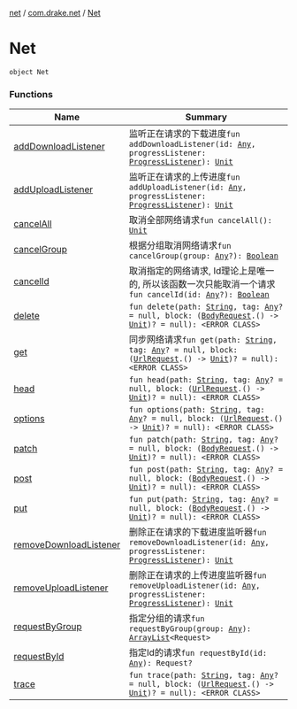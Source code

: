 [net](../../index.md) / [com.drake.net](../index.md) / [Net](./index.md)

# Net

`object Net`

### Functions

| Name | Summary |
|---|---|
| [addDownloadListener](add-download-listener.md) | 监听正在请求的下载进度`fun addDownloadListener(id: `[`Any`](https://kotlinlang.org/api/latest/jvm/stdlib/kotlin/-any/index.html)`, progressListener: `[`ProgressListener`](../../com.drake.net.interfaces/-progress-listener/index.md)`): `[`Unit`](https://kotlinlang.org/api/latest/jvm/stdlib/kotlin/-unit/index.html) |
| [addUploadListener](add-upload-listener.md) | 监听正在请求的上传进度`fun addUploadListener(id: `[`Any`](https://kotlinlang.org/api/latest/jvm/stdlib/kotlin/-any/index.html)`, progressListener: `[`ProgressListener`](../../com.drake.net.interfaces/-progress-listener/index.md)`): `[`Unit`](https://kotlinlang.org/api/latest/jvm/stdlib/kotlin/-unit/index.html) |
| [cancelAll](cancel-all.md) | 取消全部网络请求`fun cancelAll(): `[`Unit`](https://kotlinlang.org/api/latest/jvm/stdlib/kotlin/-unit/index.html) |
| [cancelGroup](cancel-group.md) | 根据分组取消网络请求`fun cancelGroup(group: `[`Any`](https://kotlinlang.org/api/latest/jvm/stdlib/kotlin/-any/index.html)`?): `[`Boolean`](https://kotlinlang.org/api/latest/jvm/stdlib/kotlin/-boolean/index.html) |
| [cancelId](cancel-id.md) | 取消指定的网络请求, Id理论上是唯一的, 所以该函数一次只能取消一个请求`fun cancelId(id: `[`Any`](https://kotlinlang.org/api/latest/jvm/stdlib/kotlin/-any/index.html)`?): `[`Boolean`](https://kotlinlang.org/api/latest/jvm/stdlib/kotlin/-boolean/index.html) |
| [delete](delete.md) | `fun delete(path: `[`String`](https://kotlinlang.org/api/latest/jvm/stdlib/kotlin/-string/index.html)`, tag: `[`Any`](https://kotlinlang.org/api/latest/jvm/stdlib/kotlin/-any/index.html)`? = null, block: (`[`BodyRequest`](../../com.drake.net.request/-body-request/index.md)`.() -> `[`Unit`](https://kotlinlang.org/api/latest/jvm/stdlib/kotlin/-unit/index.html)`)? = null): <ERROR CLASS>` |
| [get](get.md) | 同步网络请求`fun get(path: `[`String`](https://kotlinlang.org/api/latest/jvm/stdlib/kotlin/-string/index.html)`, tag: `[`Any`](https://kotlinlang.org/api/latest/jvm/stdlib/kotlin/-any/index.html)`? = null, block: (`[`UrlRequest`](../../com.drake.net.request/-url-request/index.md)`.() -> `[`Unit`](https://kotlinlang.org/api/latest/jvm/stdlib/kotlin/-unit/index.html)`)? = null): <ERROR CLASS>` |
| [head](head.md) | `fun head(path: `[`String`](https://kotlinlang.org/api/latest/jvm/stdlib/kotlin/-string/index.html)`, tag: `[`Any`](https://kotlinlang.org/api/latest/jvm/stdlib/kotlin/-any/index.html)`? = null, block: (`[`UrlRequest`](../../com.drake.net.request/-url-request/index.md)`.() -> `[`Unit`](https://kotlinlang.org/api/latest/jvm/stdlib/kotlin/-unit/index.html)`)? = null): <ERROR CLASS>` |
| [options](options.md) | `fun options(path: `[`String`](https://kotlinlang.org/api/latest/jvm/stdlib/kotlin/-string/index.html)`, tag: `[`Any`](https://kotlinlang.org/api/latest/jvm/stdlib/kotlin/-any/index.html)`? = null, block: (`[`UrlRequest`](../../com.drake.net.request/-url-request/index.md)`.() -> `[`Unit`](https://kotlinlang.org/api/latest/jvm/stdlib/kotlin/-unit/index.html)`)? = null): <ERROR CLASS>` |
| [patch](patch.md) | `fun patch(path: `[`String`](https://kotlinlang.org/api/latest/jvm/stdlib/kotlin/-string/index.html)`, tag: `[`Any`](https://kotlinlang.org/api/latest/jvm/stdlib/kotlin/-any/index.html)`? = null, block: (`[`BodyRequest`](../../com.drake.net.request/-body-request/index.md)`.() -> `[`Unit`](https://kotlinlang.org/api/latest/jvm/stdlib/kotlin/-unit/index.html)`)? = null): <ERROR CLASS>` |
| [post](post.md) | `fun post(path: `[`String`](https://kotlinlang.org/api/latest/jvm/stdlib/kotlin/-string/index.html)`, tag: `[`Any`](https://kotlinlang.org/api/latest/jvm/stdlib/kotlin/-any/index.html)`? = null, block: (`[`BodyRequest`](../../com.drake.net.request/-body-request/index.md)`.() -> `[`Unit`](https://kotlinlang.org/api/latest/jvm/stdlib/kotlin/-unit/index.html)`)? = null): <ERROR CLASS>` |
| [put](put.md) | `fun put(path: `[`String`](https://kotlinlang.org/api/latest/jvm/stdlib/kotlin/-string/index.html)`, tag: `[`Any`](https://kotlinlang.org/api/latest/jvm/stdlib/kotlin/-any/index.html)`? = null, block: (`[`BodyRequest`](../../com.drake.net.request/-body-request/index.md)`.() -> `[`Unit`](https://kotlinlang.org/api/latest/jvm/stdlib/kotlin/-unit/index.html)`)? = null): <ERROR CLASS>` |
| [removeDownloadListener](remove-download-listener.md) | 删除正在请求的下载进度监听器`fun removeDownloadListener(id: `[`Any`](https://kotlinlang.org/api/latest/jvm/stdlib/kotlin/-any/index.html)`, progressListener: `[`ProgressListener`](../../com.drake.net.interfaces/-progress-listener/index.md)`): `[`Unit`](https://kotlinlang.org/api/latest/jvm/stdlib/kotlin/-unit/index.html) |
| [removeUploadListener](remove-upload-listener.md) | 删除正在请求的上传进度监听器`fun removeUploadListener(id: `[`Any`](https://kotlinlang.org/api/latest/jvm/stdlib/kotlin/-any/index.html)`, progressListener: `[`ProgressListener`](../../com.drake.net.interfaces/-progress-listener/index.md)`): `[`Unit`](https://kotlinlang.org/api/latest/jvm/stdlib/kotlin/-unit/index.html) |
| [requestByGroup](request-by-group.md) | 指定分组的请求`fun requestByGroup(group: `[`Any`](https://kotlinlang.org/api/latest/jvm/stdlib/kotlin/-any/index.html)`): `[`ArrayList`](https://docs.oracle.com/javase/6/docs/api/java/util/ArrayList.html)`<Request>` |
| [requestById](request-by-id.md) | 指定Id的请求`fun requestById(id: `[`Any`](https://kotlinlang.org/api/latest/jvm/stdlib/kotlin/-any/index.html)`): Request?` |
| [trace](trace.md) | `fun trace(path: `[`String`](https://kotlinlang.org/api/latest/jvm/stdlib/kotlin/-string/index.html)`, tag: `[`Any`](https://kotlinlang.org/api/latest/jvm/stdlib/kotlin/-any/index.html)`? = null, block: (`[`UrlRequest`](../../com.drake.net.request/-url-request/index.md)`.() -> `[`Unit`](https://kotlinlang.org/api/latest/jvm/stdlib/kotlin/-unit/index.html)`)? = null): <ERROR CLASS>` |
